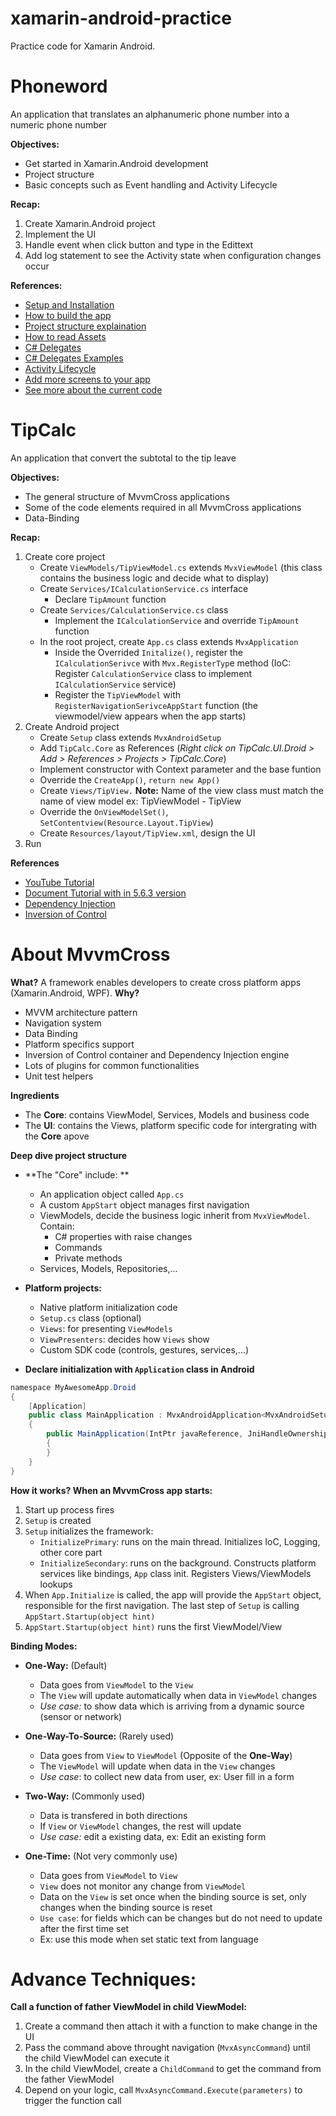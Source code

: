 # xamarin-android-practice
Practice code for Xamarin Android. 
# Phoneword
An application that translates an alphanumeric phone number into a numeric phone number

**Objectives:**
- Get started in Xamarin.Android development
- Project structure
- Basic concepts such as Event handling and Activity Lifecycle

**Recap:**
1. Create Xamarin.Android project
2. Implement the UI
3. Handle event when click button and type in the Edittext
4. Add log statement to see the Activity state when configuration changes occur

**References:**
- [Setup and Installation](https://docs.microsoft.com/en-us/xamarin/android/get-started/installation/)
- [How to build the app](https://docs.microsoft.com/en-us/xamarin/android/get-started/hello-android/hello-android-quickstart?pivots=windows)
- [Project structure explaination](https://docs.microsoft.com/en-us/xamarin/android/get-started/hello-android/hello-android-deepdive?pivots=windows)
- [How to read Assets](https://docs.microsoft.com/en-us/xamarin/android/app-fundamentals/resources-in-android/android-assets?tabs=windows)
- [C# Delegates](https://docs.microsoft.com/en-us/dotnet/csharp/programming-guide/delegates)
- [C# Delegates Examples](https://www.tutorialspoint.com/csharp/csharp_delegates.htm)
- [Activity Lifecycle](https://docs.microsoft.com/en-us/xamarin/android/app-fundamentals/activity-lifecycle)
- [Add more screens to your app](https://docs.microsoft.com/en-us/xamarin/android/get-started/hello-android-multiscreen/)
- [See more about the current code](https://docs.microsoft.com/en-us/xamarin/android/get-started/hello-android-multiscreen/hello-android-multiscreen-deepdive)

# TipCalc
An application that convert the subtotal to the tip leave

**Objectives:**
- The general structure of MvvmCross applications
- Some of the code elements required in all MvvmCross applications
- Data-Binding

**Recap:**
1. Create core project
	- Create `ViewModels/TipViewModel.cs` extends `MvxViewModel` (this class contains the business logic and decide what to display)
	- Create `Services/ICalculationService.cs` interface
		+ Declare `TipAmount` function
	- Create `Services/CalculationService.cs` class
		+ Implement the `ICalculationService` and override `TipAmount` function
	- In the root project, create `App.cs` class extends `MvxApplication`
		+ Inside the Overrided `Initalize()`, register the `ICalculationSerivce` with `Mvx.RegisterTyp`e method (IoC:  Register `CalculationService` class to implement `ICalculationService` service)
		+ Register the `TipViewModel` with `RegisterNavigationSerivceAppStart` function (the viewmodel/view appears when the app starts)
2. Create Android project
	- Create `Setup` class extends `MvxAndroidSetup`
	- Add `TipCalc.Core` as References (*Right click on TipCalc.UI.Droid > Add > References > Projects > TipCalc.Core*)
	- Implement constructor with Context parameter and the base funtion
	- Override the `CreateApp()`, `return new App()`
	- Create `Views/TipView.` **Note:** Name of the view class must match the name of view model ex: TipViewModel - TipView
	- Override the `OnViewModelSet()`, `SetContentview(Resource.Layout.TipView`)
	- Create `Resources/layout/TipView.xml`, design the UI
3. Run

**References**
- [YouTube Tutorial](https://www.youtube.com/watch?v=qGup08cz7LM&list=PLUGZRUcMsHDSa8j2JcJECq7OuRj6vafRe&index=2)
- [Document Tutorial with in 5.6.3 version](https://github.com/MvvmCross/MvvmCross/tree/5.6.3/docs/_documentation/tipcalc-tutorial)
- [Dependency Injection](https://www.tutorialsteacher.com/ioc/dependency-injection)
- [Inversion of Control](https://www.tutorialsteacher.com/ioc/inversion-of-control)

# About MvvmCross

**What?**
A framework enables developers to create cross platform apps (Xamarin.Android, WPF).
**Why?**
- MVVM architecture pattern
- Navigation system
- Data Binding
- Platform specifics support
- Inversion of Control container and Dependency Injection engine
- Lots of plugins for common functionalities
- Unit test helpers

**Ingredients**
- The **Core**: contains ViewModel, Services, Models and business code
- The **UI**: contains the Views, platform specific code for intergrating with the **Core** apove

**Deep dive project structure**
- **The "Core" include:  **
	- An application object called `App.cs`
	- A custom `AppStart` object manages first navigation
	- ViewModels, decide the business logic inherit from `MvxViewModel`. Contain:
		- C# properties with raise changes
		- Commands
		- Private methods
	- Services, Models, Repositories,...
- **Platform projects:**
	- Native platform initialization code
	- `Setup.cs` class (optional)
	- `Views`: for presenting `ViewModels`
	- `ViewPresenters`: decides how `Views` show
	- Custom SDK code (controls, gestures, services,...)

- **Declare initialization with `Application` class in Android**

```java
namespace MyAwesomeApp.Droid
{
    [Application]
    public class MainApplication : MvxAndroidApplication<MvxAndroidSetup<App>, App>
    {
        public MainApplication(IntPtr javaReference, JniHandleOwnership transfer) : base(javaReference, transfer)
        {
        }
    }
}
```

**How it works? When an MvvmCross app starts:**
1. Start up process fires
2. `Setup` is created
3. `Setup` initializes the framework:
	- `InitializePrimary`: runs on the main thread. Initializes IoC, Logging, other core part
	- `InitializeSecondary`: runs on the background. Constructs platform services like bindings, `App` class init. Registers Views/ViewModels lookups
4. When `App.Initialize` is called, the app will provide the `AppStart` object, responsible for the first navigation. The last step of `Setup` is calling `AppStart.Startup(object hint)`
5. `AppStart.Startup(object hint)` runs the first ViewModel/View

**Binding Modes:**

- **One-Way:** (Default)
	- Data goes from `ViewModel` to the `View`
	- The `View` will update automatically when data in `ViewModel` changes
	- *Use case:* to show data which is arriving from a dynamic source (sensor or network)

- **One-Way-To-Source:** (Rarely used)
	- Data goes from `View` to `ViewModel` (Opposite of the **One-Way**)
	- The `ViewModel` will update when data in the `View` changes
	- *Use case*: to collect new data from user, ex: User fill in a form
- **Two-Way:** (Commonly used)
	- Data is transfered in both directions
	- If `View` or `ViewModel` changes, the rest will update
	- *Use case:* edit a existing data, ex: Edit an existing form
- **One-Time:** (Not very commonly use)
	- Data goes from `ViewModel` to `View`
	- `View` does not monitor any change from `ViewModel`
	- Data on the `View` is set once when the binding source is set, only changes when the binding source is reset
	- `Use case`: for fields which can be changes but do not need to update after the first time set
	- Ex: use this mode when set static text from language


# Advance Techniques:

**Call a function of father ViewModel in child ViewModel:**

1. Create a command then attach it with a function to make change in the UI
2. Pass the command above throught navigation (`MvxAsyncCommand`) until the child ViewModel can execute it
3. In the child ViewModel, create a `ChildCommand` to get the command from the father ViewModel
4. Depend on your logic, call `MvxAsyncCommand.Execute(parameters)` to trigger the function call

